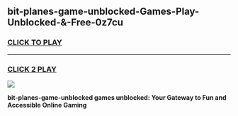 
## bit-planes-game-unblocked-Games-Play-Unblocked-&-Free-0z7cu
<h3>
<a href="https://premium76.site?title=bit-planes-game-unblocked&ref=24A">CLICK TO PLAY</a></h3>
<hr>

<h3>
<a href="https://premium76.site?title=bit-planes-game-unblocked&ref=24A">CLICK 2 PLAY</a>
  
</h3>

<a href="https://premium76.site?title=bit-planes-game-unblocked&ref=24A"><img src="https://clearcache.store/games.png"></a>


**bit-planes-game-unblocked games unblocked: Your Gateway to Fun and Accessible Online Gaming**
